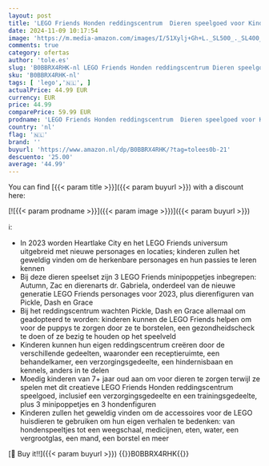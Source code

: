 ```yaml
---
layout: post
title: 'LEGO Friends Honden reddingscentrum  Dieren speelgoed voor Kinderen vanaf 7 jaar  Huisdieren Set met Poppetjes van Autumn en Zac en een Puppy Figuur van Pickle de hond uit de TV-serie van 2023 41727'
date: 2024-11-09 10:17:54
image: 'https://m.media-amazon.com/images/I/51Xylj+Gh+L._SL500_._SL400_.jpg'
comments: true
category: ofertas
author: 'tole.es'
slug: 'B0BBRX4RHK-nl LEGO Friends Honden reddingscentrum Dieren speelgoed voor...'
sku: 'B0BBRX4RHK-nl'
tags: [ 'lego','🇳🇱', ]
actualPrice: 44.99 EUR
currency: EUR
price: 44.99
comparePrice: 59.99 EUR
prodname: 'LEGO Friends Honden reddingscentrum  Dieren speelgoed voor Kinderen vanaf 7 jaar  Huisdieren Set met Poppetjes van Autumn en Zac en een Puppy Figuur van Pickle de hond uit de TV-serie van 2023 41727'
country: 'nl'
flag: '🇳🇱'
brand: ''
buyurl: 'https://www.amazon.nl/dp/B0BBRX4RHK/?tag=tolees0b-21'
descuento: '25.00'
average: '44.99'
---
```


You can find [{{< param title >}}]({{< param buyurl >}}) with a discount here:

[![{{< param prodname >}}]({{< param image >}})]({{< param buyurl >}})

ℹ️:

- In 2023 worden Heartlake City en het LEGO Friends universum uitgebreid met nieuwe personages en locaties; kinderen zullen het geweldig vinden om de herkenbare personages en hun passies te leren kennen
- Bij deze dieren speelset zijn 3 LEGO Friends minipoppetjes inbegrepen: Autumn, Zac en dierenarts dr. Gabriela, onderdeel van de nieuwe generatie LEGO Friends personages voor 2023, plus dierenfiguren van Pickle, Dash en Grace
- Bij het reddingscentrum wachten Pickle, Dash en Grace allemaal om geadopteerd te worden: kinderen kunnen de LEGO Friends helpen om voor de puppys te zorgen door ze te borstelen, een gezondheidscheck te doen of ze bezig te houden op het speelveld
- Kinderen kunnen hun eigen reddingscentrum creëren door de verschillende gedeelten, waaronder een receptieruimte, een behandelkamer, een verzorgingsgedeelte, een hindernisbaan en kennels, anders in te delen
- Moedig kinderen van 7+ jaar oud aan om voor dieren te zorgen terwijl ze spelen met dit creatieve LEGO Friends Honden reddingscentrum speelgoed, inclusief een verzorgingsgedeelte en een trainingsgedeelte, plus 3 minipoppetjes en 3 hondenfiguren
- Kinderen zullen het geweldig vinden om de accessoires voor de LEGO huisdieren te gebruiken om hun eigen verhalen te bedenken: van hondenspeeltjes tot een weegschaal, medicijnen, eten, water, een vergrootglas, een mand, een borstel en meer

[🛒 Buy it!!]({{< param buyurl >}})
{{<world>}}B0BBRX4RHK{{</world>}}
